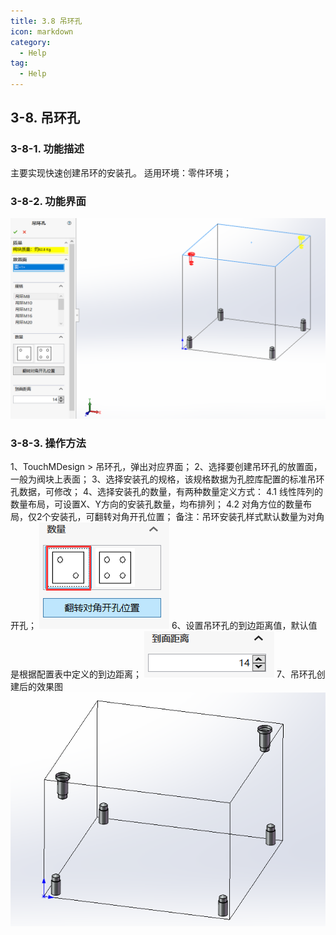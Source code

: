 ```yaml
---
title: 3.8 吊环孔
icon: markdown
category:
  - Help
tag:
  - Help
---
```


## 3-8. 吊环孔
### 3-8-1. 功能描述
主要实现快速创建吊环的安装孔。
适用环境：零件环境；
### 3-8-2. 功能界面
![图片](/images/28458426.png)
### 3-8-3. 操作方法
1、TouchMDesign > 吊环孔，弹出对应界面；
2、选择要创建吊环孔的放置面，一般为阀块上表面；
3、选择安装孔的规格，该规格数据为孔腔库配置的标准吊环孔数据，可修改；
4、选择安装孔的数量，有两种数量定义方式：
4.1 线性阵列的数量布局，可设置X、Y方向的安装孔数量，均布排列；
4.2 对角方位的数量布局，仅2个安装孔，可翻转对角开孔位置；
备注：吊环安装孔样式默认数量为对角开孔；
![图片](/images/28458477.png)
6、设置吊环孔的到边距离值，默认值是根据配置表中定义的到边距离；
![图片](/images/28458484.png)
7、吊环孔创建后的效果图
![图片](/images/24947454.png)